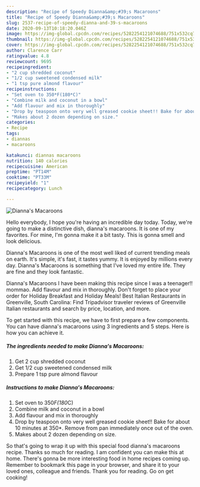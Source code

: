 ```yaml
---
description: "Recipe of Speedy Dianna&amp;#39;s Macaroons"
title: "Recipe of Speedy Dianna&amp;#39;s Macaroons"
slug: 2537-recipe-of-speedy-dianna-and-39-s-macaroons
date: 2020-09-13T10:18:20.046Z
image: https://img-global.cpcdn.com/recipes/5282254121074688/751x532cq70/diannas-macaroons-recipe-main-photo.jpg
thumbnail: https://img-global.cpcdn.com/recipes/5282254121074688/751x532cq70/diannas-macaroons-recipe-main-photo.jpg
cover: https://img-global.cpcdn.com/recipes/5282254121074688/751x532cq70/diannas-macaroons-recipe-main-photo.jpg
author: Clarence Carr
ratingvalue: 4.8
reviewcount: 9695
recipeingredient:
- "2 cup shredded coconut"
- "1/2 cup sweetened condensed milk"
- "1 tsp pure almond flavour"
recipeinstructions:
- "Set oven to 350*F(180*C)"
- "Combine milk and coconut in a bowl"
- "Add flavour and mix in thoroughly"
- "Drop by teaspoon onto very well greased cookie sheet!! Bake for about 10 minutes at 350*. Remove from pan immediately once out of the oven."
- "Makes about 2 dozen depending on size."
categories:
- Recipe
tags:
- diannas
- macaroons

katakunci: diannas macaroons 
nutrition: 140 calories
recipecuisine: American
preptime: "PT14M"
cooktime: "PT33M"
recipeyield: "1"
recipecategory: Lunch

---
```



![Dianna&#39;s Macaroons](https://img-global.cpcdn.com/recipes/5282254121074688/751x532cq70/diannas-macaroons-recipe-main-photo.jpg)

Hello everybody, I hope you're having an incredible day today. Today, we're going to make a distinctive dish, dianna&#39;s macaroons. It is one of my favorites. For mine, I'm gonna make it a bit tasty. This is gonna smell and look delicious.

Dianna&#39;s Macaroons is one of the most well liked of current trending meals on earth. It's simple, it's fast, it tastes yummy. It is enjoyed by millions every day. Dianna&#39;s Macaroons is something that I've loved my entire life. They are fine and they look fantastic.

Dianna&#39;s Macaroons I have been making this recipe since I was a teenager!! mommao. Add flavour and mix in thoroughly. Don&#39;t forget to place your order for Holiday Breakfast and Holiday Meals! Best Italian Restaurants in Greenville, South Carolina: Find Tripadvisor traveler reviews of Greenville Italian restaurants and search by price, location, and more.


To get started with this recipe, we have to first prepare a few components. You can have dianna&#39;s macaroons using 3 ingredients and 5 steps. Here is how you can achieve it.

<!--inarticleads1-->

##### The ingredients needed to make Dianna&#39;s Macaroons:

1. Get 2 cup shredded coconut
1. Get 1/2 cup sweetened condensed milk
1. Prepare 1 tsp pure almond flavour




<!--inarticleads2-->

##### Instructions to make Dianna&#39;s Macaroons:

1. Set oven to 350*F(180*C)
1. Combine milk and coconut in a bowl
1. Add flavour and mix in thoroughly
1. Drop by teaspoon onto very well greased cookie sheet!! Bake for about 10 minutes at 350*. Remove from pan immediately once out of the oven.
1. Makes about 2 dozen depending on size.




So that's going to wrap it up with this special food dianna&#39;s macaroons recipe. Thanks so much for reading. I am confident you can make this at home. There's gonna be more interesting food in home recipes coming up. Remember to bookmark this page in your browser, and share it to your loved ones, colleague and friends. Thank you for reading. Go on get cooking!
